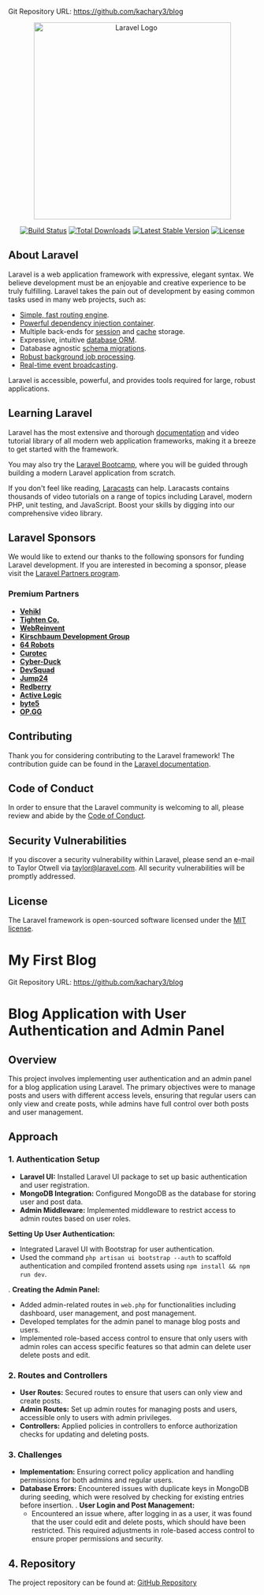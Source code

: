Git Repository URL: https://github.com/kachary3/blog
<p align="center"><a href="https://laravel.com" target="_blank"><img src="https://raw.githubusercontent.com/laravel/art/master/logo-lockup/5%20SVG/2%20CMYK/1%20Full%20Color/laravel-logolockup-cmyk-red.svg" width="400" alt="Laravel Logo"></a></p>

<p align="center">
<a href="https://github.com/laravel/framework/actions"><img src="https://github.com/laravel/framework/workflows/tests/badge.svg" alt="Build Status"></a>
<a href="https://packagist.org/packages/laravel/framework"><img src="https://img.shields.io/packagist/dt/laravel/framework" alt="Total Downloads"></a>
<a href="https://packagist.org/packages/laravel/framework"><img src="https://img.shields.io/packagist/v/laravel/framework" alt="Latest Stable Version"></a>
<a href="https://packagist.org/packages/laravel/framework"><img src="https://img.shields.io/packagist/l/laravel/framework" alt="License"></a>
</p>

## About Laravel

Laravel is a web application framework with expressive, elegant syntax. We believe development must be an enjoyable and creative experience to be truly fulfilling. Laravel takes the pain out of development by easing common tasks used in many web projects, such as:

- [Simple, fast routing engine](https://laravel.com/docs/routing).
- [Powerful dependency injection container](https://laravel.com/docs/container).
- Multiple back-ends for [session](https://laravel.com/docs/session) and [cache](https://laravel.com/docs/cache) storage.
- Expressive, intuitive [database ORM](https://laravel.com/docs/eloquent).
- Database agnostic [schema migrations](https://laravel.com/docs/migrations).
- [Robust background job processing](https://laravel.com/docs/queues).
- [Real-time event broadcasting](https://laravel.com/docs/broadcasting).

Laravel is accessible, powerful, and provides tools required for large, robust applications.

## Learning Laravel

Laravel has the most extensive and thorough [documentation](https://laravel.com/docs) and video tutorial library of all modern web application frameworks, making it a breeze to get started with the framework.

You may also try the [Laravel Bootcamp](https://bootcamp.laravel.com), where you will be guided through building a modern Laravel application from scratch.

If you don't feel like reading, [Laracasts](https://laracasts.com) can help. Laracasts contains thousands of video tutorials on a range of topics including Laravel, modern PHP, unit testing, and JavaScript. Boost your skills by digging into our comprehensive video library.

## Laravel Sponsors

We would like to extend our thanks to the following sponsors for funding Laravel development. If you are interested in becoming a sponsor, please visit the [Laravel Partners program](https://partners.laravel.com).

### Premium Partners

- **[Vehikl](https://vehikl.com/)**
- **[Tighten Co.](https://tighten.co)**
- **[WebReinvent](https://webreinvent.com/)**
- **[Kirschbaum Development Group](https://kirschbaumdevelopment.com)**
- **[64 Robots](https://64robots.com)**
- **[Curotec](https://www.curotec.com/services/technologies/laravel/)**
- **[Cyber-Duck](https://cyber-duck.co.uk)**
- **[DevSquad](https://devsquad.com/hire-laravel-developers)**
- **[Jump24](https://jump24.co.uk)**
- **[Redberry](https://redberry.international/laravel/)**
- **[Active Logic](https://activelogic.com)**
- **[byte5](https://byte5.de)**
- **[OP.GG](https://op.gg)**

## Contributing

Thank you for considering contributing to the Laravel framework! The contribution guide can be found in the [Laravel documentation](https://laravel.com/docs/contributions).

## Code of Conduct

In order to ensure that the Laravel community is welcoming to all, please review and abide by the [Code of Conduct](https://laravel.com/docs/contributions#code-of-conduct).

## Security Vulnerabilities

If you discover a security vulnerability within Laravel, please send an e-mail to Taylor Otwell via [taylor@laravel.com](mailto:taylor@laravel.com). All security vulnerabilities will be promptly addressed.

## License

The Laravel framework is open-sourced software licensed under the [MIT license](https://opensource.org/licenses/MIT).
  # My First Blog

Git Repository URL: https://github.com/kachary3/blog

# Blog Application with User Authentication and Admin Panel

## Overview

This project involves implementing user authentication and an admin panel for a blog application using Laravel. The primary objectives were to manage posts and users with different access levels, ensuring that regular users can only view and create posts, while admins have full control over both posts and user management.

## Approach

### 1. Authentication Setup
- **Laravel UI:** Installed Laravel UI package to set up basic authentication and user registration.
- **MongoDB Integration:** Configured MongoDB as the database for storing user and post data.
- **Admin Middleware:** Implemented middleware to restrict access to admin routes based on user roles.

**Setting Up User Authentication:**
   - Integrated Laravel UI with Bootstrap for user authentication.
   - Used the command `php artisan ui bootstrap --auth` to scaffold authentication and compiled frontend assets using `npm install && npm run dev`.

. **Creating the Admin Panel:**
   - Added admin-related routes in `web.php` for functionalities including dashboard, user management, and post management.
   - Developed templates for the admin panel to manage blog posts and users.
   - Implemented role-based access control to ensure that only users with admin roles can access specific features so that admin can delete user delete posts and edit.

### 2. Routes and Controllers
- **User Routes:** Secured routes to ensure that users can only view and create posts.
- **Admin Routes:** Set up admin routes for managing posts and users, accessible only to users with admin privileges.
- **Controllers:** Applied policies in controllers to enforce authorization checks for updating and deleting posts.

### 3. Challenges
- **Implementation:** Ensuring correct policy application and handling permissions for both admins and regular users.
- **Database Errors:** Encountered issues with duplicate keys in MongoDB during seeding, which were resolved by checking for existing entries before insertion.
. **User Login and Post Management:**
   - Encountered an issue where, after logging in as a user, it was found that the user could edit and delete posts, which should have been restricted. This required adjustments in role-based access control to ensure proper permissions and security.

## 4. Repository

The project repository can be found at: [GitHub Repository](https://github.com/kachary3/blog)
